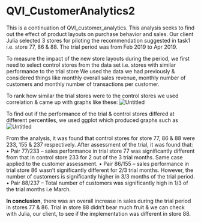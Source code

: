 # QVI_CustomerAnalytics2
This is a continuation of QVI_customer_analytics. This analysis seeks to find out the effect of product layouts on purchase behavior and sales. 
Our client Julia selected 3 stores for piloting the recommendation suggested in task1 i.e. store 77, 86 & 88. The trial period was from Feb 2019 to Apr 2019.

To measure the impact of the new store layouts during the period, we first need to select control stores from the data set i.e. stores with similar performance to the trial store
We used the data we had previously & considered things like monthly overall sales revenue, monthly number of customers and monthly number of transactions per customer. 

To rank how similar the trial stores were to the control stores we used correlation & came up with graphs like these:
![Untitled](https://github.com/Benazir023/QVI_CustomerAnalytics2/assets/123881327/aa19fed5-d0bf-4029-8b0e-ed4a3db53835)

To find out if the performance of the trial & control stores differed at different percentiles, we used ggplot which produced graphs such as
![Untitled](https://github.com/Benazir023/QVI_CustomerAnalytics2/assets/123881327/56992207-0d62-43df-aedd-09b071522297)

From the analysis, it was found that control stores for store 77, 86 & 88 were 233, 155 & 237 respectively. After assessment of the trial, it was found that:
•	Pair 77/233 – sales performance in trial store 77 was significantly different from that in control store 233 for 2 out of the 3 trial months. Same case applied to the customer assessment. 
•	Pair 86/155 – sales performance in trial store 86 wasn’t significantly different for 2/3 trial months. However, the number of customers is significantly higher in 3/3 months of the trial period.
•	Pair 88/237 – Total number of customers was significantly high in 1/3 of the trial months i.e March. 

**In conclusion**, there was an overall increase in sales during the trial period in stores 77 & 86. Trial in store 88 didn’t bear much fruit & we can check with Julia, our client, to see if the implementation was different in store 88. 
